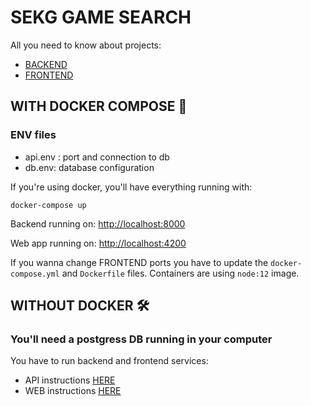 # SEKG GAME SEARCH

All you need to know about projects:
- [BACKEND](sekg-games-backend/README.md)
- [FRONTEND](sekg-games/README.md)


## WITH DOCKER COMPOSE 🤖

### ENV files

- api.env : port and connection to db
- db.env: database configuration


If you're using docker, you'll have everything running with:

```
docker-compose up
```

Backend running on: [http://localhost:8000](http://localhost:8000)

Web app running on: [http://localhost:4200](http://localhost:4200)

If you wanna change FRONTEND ports you have to update the `docker-compose.yml` and `Dockerfile` files.
Containers are using `node:12` image.

## WITHOUT DOCKER 🛠️

### You'll need a postgress DB running in your computer

You have to run backend and frontend services:
- API instructions [HERE](sekg-games-backend/README.md)
- WEB instructions [HERE](sekg-games/README.md)

